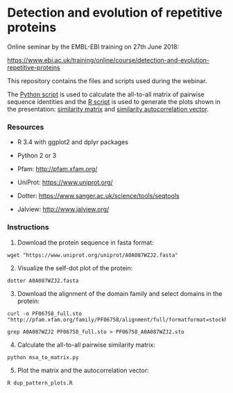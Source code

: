 # Detection and evolution of repetitive proteins

Online seminar by the EMBL-EBI training on 27th June 2018:

https://www.ebi.ac.uk/training/online/course/detection-and-evolution-repetitive-proteins

This repository contains the files and scripts used during the webinar.

The [Python script](msa_to_matrix.py) is used to calculate the all-to-all matrix of pairwise sequence identities and the [R script](dup_pattern_plots.R) is used to generate the plots shown in the presentation: [similarity matrix](A0A087WZJ2_dup-pattern.pdf) and [similarity autocorrelation vector](A0A087WZJ2_atocorrelation.pdf).

### Resources

- R 3.4 with ggplot2 and dplyr packages
- Python 2 or 3

- Pfam: http://pfam.xfam.org/
- UniProt: https://www.uniprot.org/

- Dotter: https://www.sanger.ac.uk/science/tools/seqtools
- Jalview: http://www.jalview.org/

### Instructions

1. Download the protein sequence in fasta format:

```
wget "https://www.uniprot.org/uniprot/A0A087WZJ2.fasta"
```

2. Visualize the self-dot plot of the protein:

```
dotter A0A087WZJ2.fasta
```

3. Download the alignment of the domain family and select domains in the protein:

```
curl -o PF06758_full.sto "http://pfam.xfam.org/family/PF06758/alignment/full/formatformat=stockholm&alnType=full&order=a&case=l&gaps=default&download=0"

grep A0A087WZJ2 PF06758_full.sto > PF06758_A0A087WZJ2.sto
```

4. Calculate the all-to-all pairwise similarity matrix:

```
python msa_to_matrix.py
```

5. Plot the matrix and the autocorrelation vector:

```
R dup_pattern_plots.R
```

